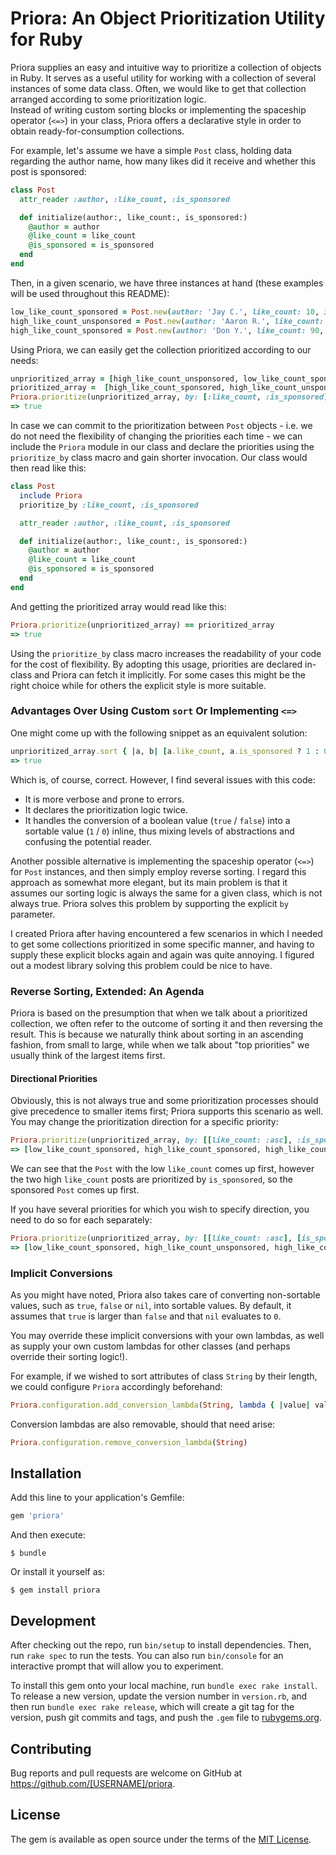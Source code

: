 # Priora: An Object Prioritization Utility for Ruby

Priora supplies an easy and intuitive way to prioritize a collection of objects in Ruby.
It serves as a useful utility for working with a collection of several instances of some data class.
Often, we would like to get that collection arranged according to some prioritization logic.  
Instead of writing custom sorting blocks or implementing the spaceship operator (`<=>`) in your class,
Priora offers a declarative style in order to obtain ready-for-consumption collections.

For example, let's assume we have a simple `Post` class, holding data regarding the author name,
how many likes did it receive and whether this post is sponsored:

```ruby
class Post
  attr_reader :author, :like_count, :is_sponsored

  def initialize(author:, like_count:, is_sponsored:)
    @author = author
    @like_count = like_count
    @is_sponsored = is_sponsored
  end
end
``` 

Then, in a given scenario, we have three instances at hand (these examples will be used throughout this README):

```ruby
low_like_count_sponsored = Post.new(author: 'Jay C.', like_count: 10, is_sponsored: true)
high_like_count_unsponsored = Post.new(author: 'Aaron R.', like_count: 90, is_sponsored: false)
high_like_count_sponsored = Post.new(author: 'Don Y.', like_count: 90, is_sponsored: true)
```

Using Priora, we can easily get the collection prioritized according to our needs:

```ruby
unprioritized_array = [high_like_count_unsponsored, low_like_count_sponsored, high_like_count_sponsored]
prioritized_array =  [high_like_count_sponsored, high_like_count_unsponsored, low_like_count_sponsored]
Priora.prioritize(unprioritized_array, by: [:like_count, :is_sponsored]) == prioritized_array
=> true
```

In case we can commit to the prioritization between `Post` objects - i.e. we do not need the flexibility of
changing the priorities each time - we can include the `Priora` module in our class and
declare the priorities using the `prioritize_by` class macro and gain shorter invocation.
Our class would then read like this:
 
```ruby
class Post
  include Priora
  prioritize_by :like_count, :is_sponsored

  attr_reader :author, :like_count, :is_sponsored

  def initialize(author:, like_count:, is_sponsored:)
    @author = author
    @like_count = like_count
    @is_sponsored = is_sponsored
  end
end
``` 

And getting the prioritized array would read like this:

```ruby
Priora.prioritize(unprioritized_array) == prioritized_array
=> true
```

Using the `prioritize_by` class macro increases the readability of your code for the cost of flexibility.
By adopting this usage, priorities are declared in-class and Priora can fetch it implicitly.
For some cases this might be the right choice while for others the explicit style is more suitable.

### Advantages Over Using Custom `sort` Or Implementing `<=>` 
One might come up with the following snippet as an equivalent solution:

```ruby
unprioritized_array.sort { |a, b| [a.like_count, a.is_sponsored ? 1 : 0 ] <=> [b.like_count, b.is_sponsored ? 1 : 0] }.reverse == prioritized_array
=> true
```

Which is, of course, correct. However, I find several issues with this code:
* It is more verbose and prone to errors.
* It declares the prioritization logic twice.
* It handles the conversion of a boolean value (`true` / `false`) into a sortable value (`1` / `0`) inline,
thus mixing levels of abstractions and confusing the potential reader.

Another possible alternative is implementing the spaceship operator (`<=>`) for `Post` instances,
and then simply employ reverse sorting.
I regard this approach as somewhat more elegant, but its main problem is that it assumes our sorting logic is always the same
for a given class, which is not always true.
Priora solves this problem by supporting the explicit `by` parameter.

I created Priora after having encountered a few scenarios in which I needed to get some collections prioritized in some
specific manner, and having to supply these explicit blocks again and again was quite annoying.
I figured out a modest library solving this problem could be nice to have.  

### Reverse Sorting, Extended: An Agenda

Priora is based on the presumption that when we talk about a prioritized collection,
we often refer to the outcome of sorting it and then reversing the result.
This is because we naturally think about sorting in an ascending fashion, from small to large,
while when we talk about "top priorities" we usually think of the largest items first.

#### Directional Priorities

Obviously, this is not always true and some prioritization processes should give precedence to smaller items first;
Priora supports this scenario as well.
You may change the prioritization direction for a specific priority:

```ruby
Priora.prioritize(unprioritized_array, by: [[like_count: :asc], :is_sponsored])
=> [low_like_count_sponsored, high_like_count_sponsored, high_like_count_unsponsored]
```

We can see that the `Post` with the low `like_count` comes up first,
however the two high `like_count` posts are prioritized by `is_sponsored`, so the sponsored `Post` comes up first.

If you have several priorities for which you wish to specify direction, you need to do so for each separately:
```ruby
Priora.prioritize(unprioritized_array, by: [[like_count: :asc], [is_sponsored: :asc]])
=> [low_like_count_sponsored, high_like_count_unsponsored, high_like_count_sponsored]
```

### Implicit Conversions

As you might have noted, Priora also takes care of converting non-sortable values,
such as `true`, `false` or `nil`, into sortable values.
By default, it assumes that `true` is larger than `false` and that `nil` evaluates to `0`.  

You may override these implicit conversions with your own lambdas,
as well as supply your own custom lambdas for other classes (and perhaps override their sorting logic!).

For example, if we wished to sort attributes of class `String` by their length,
we could configure `Priora` accordingly beforehand:

```ruby
Priora.configuration.add_conversion_lambda(String, lambda { |value| value.length })
```

Conversion lambdas are also removable, should that need arise:

```ruby
Priora.configuration.remove_conversion_lambda(String)
```

## Installation

Add this line to your application's Gemfile:

```ruby
gem 'priora'
```

And then execute:

    $ bundle

Or install it yourself as:

    $ gem install priora

## Development

After checking out the repo, run `bin/setup` to install dependencies. Then, run `rake spec` to run the tests. You can also run `bin/console` for an interactive prompt that will allow you to experiment.

To install this gem onto your local machine, run `bundle exec rake install`. To release a new version, update the version number in `version.rb`, and then run `bundle exec rake release`, which will create a git tag for the version, push git commits and tags, and push the `.gem` file to [rubygems.org](https://rubygems.org).

## Contributing

Bug reports and pull requests are welcome on GitHub at https://github.com/[USERNAME]/priora.

## License

The gem is available as open source under the terms of the [MIT License](https://opensource.org/licenses/MIT).
